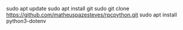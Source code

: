 sudo apt update
sudo apt install git
sudo git clone https://github.com/matheuspazesteves/rpcpython.git
sudo apt install python3-dotenv
